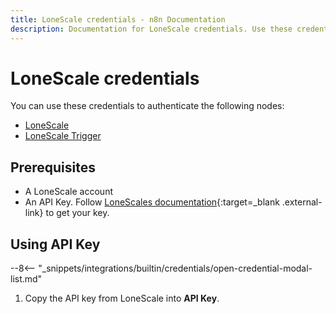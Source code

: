 ```yaml
---
title: LoneScale credentials - n8n Documentation
description: Documentation for LoneScale credentials. Use these credentials to authenticate LoneScale in n8n, a workflow automation platform.
---
```


# LoneScale credentials

You can use these credentials to authenticate the following nodes:

- [LoneScale](/integrations/builtin/app-nodes/n8n-nodes-base.lonescale/)
- [LoneScale Trigger](/integrations/builtin/app-nodes/n8n-nodes-base.lonescaletrigger/)

## Prerequisites

* A LoneScale account
* An API Key. Follow [LoneScales documentation](https://help-center.lonescale.com/en/articles/6454360-lonescale-public-api){:target=_blank .external-link} to get your key.

## Using API Key

--8<-- "_snippets/integrations/builtin/credentials/open-credential-modal-list.md"

1. Copy the API key from LoneScale into **API Key**.
